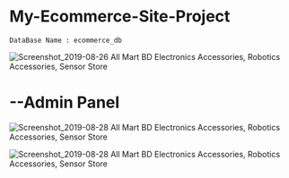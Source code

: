 # My-Ecommerce-Site-Project

```
DataBase Name : ecommerce_db
```


![Screenshot_2019-08-26 All Mart BD Electronics Accessories, Robotics Accessories, Sensor Store](https://user-images.githubusercontent.com/44552983/63801881-2c952e00-c933-11e9-8f4e-664449216866.png)


# --Admin Panel


![Screenshot_2019-08-28 All Mart BD Electronics Accessories, Robotics Accessories, Sensor Store](https://user-images.githubusercontent.com/44552983/63802005-767e1400-c933-11e9-9e85-3e8c2303dc2a.jpg)



![Screenshot_2019-08-28 All Mart BD Electronics Accessories, Robotics Accessories, Sensor Store](https://user-images.githubusercontent.com/44552983/63802017-7bdb5e80-c933-11e9-939b-7e06d853767f.png)
